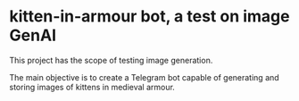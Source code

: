 # kitten-in-armour bot, a test on image GenAI

This project has the scope of testing image generation.

The main objective is to create a Telegram bot capable of generating and storing images of kittens in medieval armour.
